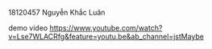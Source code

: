 18120457 Nguyễn Khắc Luân

demo video https://www.youtube.com/watch?v=Lse7WLACRfg&feature=youtu.be&ab_channel=jstMaybe

